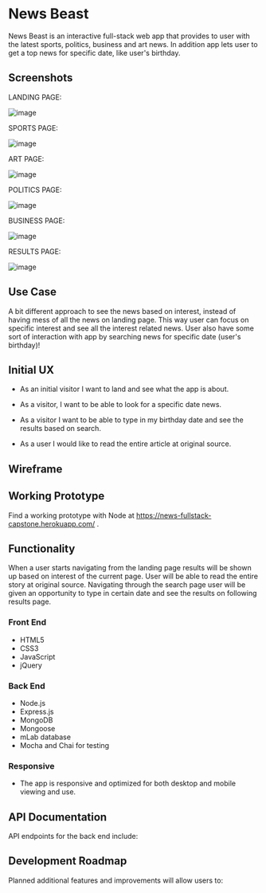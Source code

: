 # News Beast

News Beast is an interactive full-stack web app that provides to user with the latest sports, politics, business and art news. In addition app lets user to get a top news for specific date, like user's birthday.

## Screenshots


LANDING PAGE:

![image](https://github.com/hero931/wellness-organizer-node-capstone/blob/master/github-images/landing-page.png)


SPORTS PAGE:

![image](https://github.com/hero931/wellness-organizer-node-capstone/blob/master/github-images/login-page.png)


ART PAGE:

![image](https://github.com/hero931/wellness-organizer-node-capstone/blob/master/github-images/dashboard-page.png)


POLITICS PAGE:

![image](https://github.com/hero931/wellness-organizer-node-capstone/blob/master/github-images/champion-page.png)


BUSINESS PAGE:

![image](https://github.com/hero931/wellness-organizer-node-capstone/blob/master/github-images/results-page.png)


RESULTS PAGE:

![image](https://github.com/hero931/wellness-organizer-node-capstone/blob/master/github-images/results-page.png)

## Use Case
A bit different approach to see the news based on interest, instead of having mess of all the news on landing page. This way user can focus on specific interest and see all the interest related news. User also have some sort of interaction with app by searching news for specific date (user's birthday)! 

## Initial UX

* As an initial visitor I want to land and see what the app is about.

* As a visitor, I want to be able to look for a specific date news.

* As a visitor I want to be able to type in my birthday date and see the results based on search.

* As a user I would like to read the entire article at original source.

## Wireframe




## Working Prototype
Find a working prototype with Node at https://news-fullstack-capstone.herokuapp.com/
.

## Functionality
When a user starts navigating from the landing page results will be shown up based on interest of the current page. User will be able to read the entire story at original source. Navigating through the search page user will be given an opportunity to type in certain date and see the results on following results page.

### Front End
* HTML5
* CSS3
* JavaScript
* jQuery

### Back End
* Node.js
* Express.js
* MongoDB
* Mongoose
* mLab database
* Mocha and Chai for testing

### Responsive
* The app is responsive and optimized for both desktop and mobile viewing and use.

## API Documentation
API endpoints for the back end include:


## Development Roadmap
Planned additional features and improvements will allow users to:

